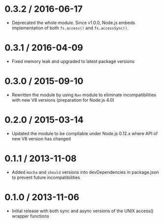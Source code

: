 # 0.3.2 / 2016-06-17

* Deprecated the whole module. Since v1.0.0, Node.js embeds implementation of both `fs.access()` and `fs.accessSync()`.

# 0.3.1 / 2016-04-09

* Fixed memory leak and upgraded to latest package versions

# 0.3.0 / 2015-09-10

* Rewritten the module by using `Nan` module to eliminate incompatibilities with new V8 versions (preparation for Node.js 4.0)

# 0.2.0 / 2015-03-14

* Updated the module to be compilable under Node.js 0.12.x where API of new V8 version has changed

# 0.1.1 / 2013-11-08

* Added `mocha` and `should` versions into devDependencies in package.json to prevent future incompatibilities

# 0.1.0 / 2013-11-06

* Initial release with both sync and async versions of the UNIX access() wrapper functions
